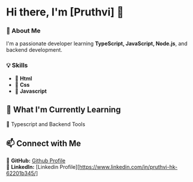 # Hi there, I'm [Pruthvi] 👋

### 🚀 About Me
I'm a passionate developer  learning **TypeScript, JavaScript, Node.js**, and backend development. 

### 💡 Skills
- 🔹 **Html** 
- 🔹 **Css** 
- 🔹 **Javascript** 


## 🚀 What I'm Currently Learning  
🔹 Typescript and Backend Tools


## 📫 Connect with Me  
🔗 **GitHub:** [Github Profile](https://github.com/Pruthvi321304)<br>
💼 **LinkedIn:** [Linkedin Profile][https://www.linkedin.com/in/pruthvi-hk-62201b345/]
